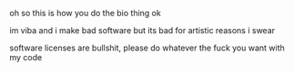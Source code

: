 oh so this is how you do the bio thing ok

im viba and i make bad software but its bad for artistic reasons i swear

software licenses are bullshit, please do whatever the fuck you want with my code
